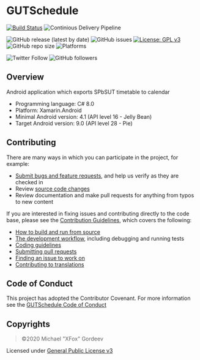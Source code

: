 # GUTSchedule
[![Build Status](https://dev.azure.com/xfox111/GitHub%20CI/_apis/build/status/XFox111.GUTSchedule?branchName=master)](https://dev.azure.com/xfox111/GitHub%20CI/_build/latest?definitionId=8&branchName=master)
![Continious Delivery Pipeline](https://vsrm.dev.azure.com/xfox111/_apis/public/Release/badge/e42c572c-a3cd-4aac-bbb1-f720d9ccb5ea/1/5)

![GitHub release (latest by date)](https://img.shields.io/github/v/release/xfox111/GUTSchedule)
![GitHub issues](https://img.shields.io/github/issues/xfox111/GUTSchedule)
[![License: GPL v3](https://img.shields.io/badge/License-GPLv3-blue.svg)](https://www.gnu.org/licenses/gpl-3.0)
![GitHub repo size](https://img.shields.io/github/repo-size/xfox111/GUTSchedule?label=Repository%20size)
![Platforms](https://img.shields.io/badge/platforms-android-lightgrey)

![Twitter Follow](https://img.shields.io/twitter/follow/xfox111?style=social)
![GitHub followers](https://img.shields.io/github/followers/xfox111?label=Follow%20@xfox111&style=social)

## Overview
Android application which exports SPbSUT timetable to calendar
- Programming language: C# 8.0
- Platform: Xamarin.Android
- Minimal Android version: 4.1 (API level 16 - Jelly Bean)
- Target Android version: 9.0 (API level 28 - Pie)

## Contributing
There are many ways in which you can participate in the project, for example:
- [Submit bugs and feature requests](https://github.com/xfox111/gutschedule/issues), and help us verify as they are checked in
- Review [source code changes](https://github.com/xfox111/gutschedule/pulls)
- Review documentation and make pull requests for anything from typos to new content

If you are interested in fixing issues and contributing directly to the code base, please see the [Contribution Guidelines](https://github.com/XFox111/GUTSchedule/blob/master/CONTRIBUTION.md), which covers the following:
- [How to build and run from source](https://github.com/XFox111/GUTSchedule/CONTRIBUTION.md#build-and-run-project)
- [The development workflow](https://github.com/XFox111/GUTSchedule/CONTRIBUTION.md#development-workflow), including debugging and running tests
- [Coding guidelines](https://github.com/XFox111/GUTSchedule/CONTRIBUTION.md#coding-guidelines)
- [Submitting pull requests](https://github.com/XFox111/GUTSchedule/CONTRIBUTION.md#submitting-pull-requests)
- [Finding an issue to work on](https://github.com/XFox111/GUTSchedule/CONTRIBUTION.md#finding-an-issue-to-work-on)
- [Contributing to translations](https://github.com/XFox111/GUTSchedule/CONTRIBUTION.md#contributing-to-translations)

## Code of Conduct
This project has adopted the Contributor Covenant. For more information see the [GUTSchedule Code of Conduct](https://github.com/XFox111/GUTSchedule/blob/master/CODE_OF_CONDUCT.md)

## Copyrights
> ©2020 Michael "XFox" Gordeev

Licensed under [General Public License v3](https://www.gnu.org/licenses/gpl-3.0)